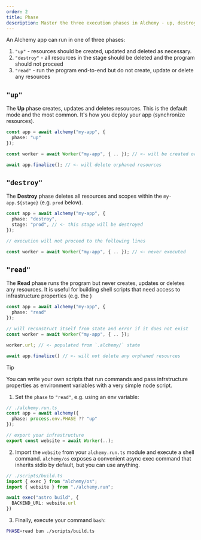```yaml
---
order: 2
title: Phase
description: Master the three execution phases in Alchemy - up, destroy, and read. Learn when to use each phase for deploying, tearing down, or accessing your infrastructure.
---
```


An Alchemy app can run in one of three phases:
1. `"up"` - resources should be created, updated and deleted as necessary.
2. `"destroy"` - all resources in the stage should be deleted and the program should not proceed
3. `"read"` - run the program end-to-end but do not create, update or delete any resources

## `"up"`

The **Up** phase creates, updates and deletes resources. This is the default mode and the most common. It's how you deploy your app (synchronize resources).

```ts
const app = await alchemy("my-app", {
  phase: "up"
});

const worker = await Worker("my-app", { .. }); // <- will be created or updated

await app.finalize(); // <- will delete orphaned resources
```

## `"destroy"`

The **Destroy** phase deletes all resources and scopes within the `my-app.${stage}` (e.g. `prod` below).

```ts
const app = await alchemy("my-app", {
  phase: "destroy",
  stage: "prod", // <- this stage will be destroyed
});

// execution will not proceed to the following lines

const worker = await Worker("my-app", { .. }); // <- never executed
```

## `"read"`

The **Read** phase runs the program but never creates, updates or deletes any resources. It is useful for building shell scripts that need access to infrastructure properties (e.g. the )

```ts
const app = await alchemy("my-app", {
  phase: "read"
});

// will reconstruct itself from state and error if it does not exist
const worker = await Worker("my-app", { .. });

worker.url; // <- populated from `.alchemy/` state

await app.finalize() // <- will not delete any orphaned resources
```

> [!TIP]
> You can write your own scripts that run commands and pass infrstructure properties as environment variables with a very simple node script.
> 1. Set the `phase` to `"read"`, e.g. using an env variable:
> ```ts
> // ./alchemy.run.ts
> const app = await alchemy({
>   phase: process.env.PHASE ?? "up"    
> });
>
> // export your infrastructure
> export const website = await Worker(..);
> ```
> 2. Import the `website` from your `alchemy.run.ts` module and execute a shell command. `alchemy/os` exposes a convenient async exec command that inherits stdio by default, but you can use anything.
> ```ts
> // ./scripts/build.ts
> import { exec } from "alchemy/os";
> import { website } from "./alchemy.run";
> 
> await exec("astro build", {
>   BACKEND_URL: website.url    
> })
> ```
> 3. Finally, execute your command `bash`:
> ```sh
> PHASE=read bun ./scripts/build.ts
> ```